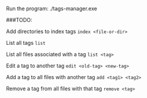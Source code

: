 Run the program: ./tags-manager.exe

###TODO:

Add directories to index tags
`index <file-or-dir>`

List all tags
`list`

List all files associated with a tag
`list <tag>`

Edit a tag to another tag
`edit <old-tag> <new-tag>`

Add a tag to all files with another tag
`add <tag1> <tag2>`

Remove a tag from all files with that tag
`remove <tag>`